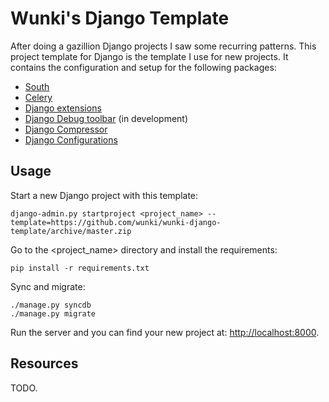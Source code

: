 # Wunki's Django Template

After doing a gazillion Django projects I saw some recurring patterns. This
project template for Django is the template I use for new projects. It
contains the configuration and setup for the following packages:

- [South]
- [Celery]
- [Django extensions]
- [Django Debug toolbar] (in development)
- [Django Compressor]
- [Django Configurations]

## Usage

Start a new Django project with this template:

    django-admin.py startproject <project_name> --template=https://github.com/wunki/wunki-django-template/archive/master.zip

Go to the <project_name> directory and install the requirements:

    pip install -r requirements.txt

Sync and migrate:

    ./manage.py syncdb
    ./manage.py migrate

Run the server and you can find your new project at:
[http://localhost:8000](http://localhost:8000).

## Resources

TODO.

[South]: http://south.aeracode.org/
[Celery]: http://docs.celeryproject.org/en/latest/django/first-steps-with-django.html
[Django extensions]: https://github.com/django-extensions/django-extensions
[Django Debug toolbar]: https://github.com/django-debug-toolbar/django-debug-toolbar
[Django Compressor]: https://django_compressor.readthedocs.org/
[Django Configurations]: http://django-configurations.readthedocs.org/

